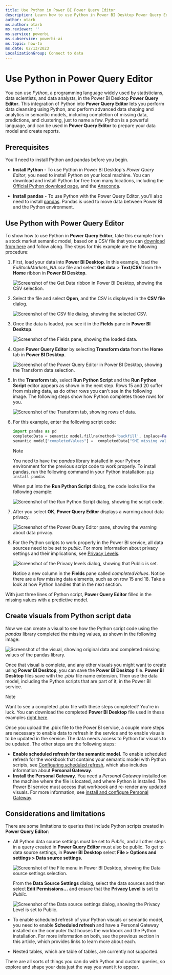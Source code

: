 ```yaml
---
title: Use Python in Power BI Power Query Editor
description: Learn how to use Python in Power BI Desktop Power Query Editor for advanced analytics. This example fills in missing values by using a predictive model.
author: otarb
ms.author: otarb
ms.reviewer: ''
ms.service: powerbi
ms.subservice: powerbi-ai
ms.topic: how-to
ms.date: 02/13/2023
LocalizationGroup: Connect to data
---
```

# Use Python in Power Query Editor

You can use *Python*, a programming language widely used by statisticians, data scientists, and data analysts, in the Power BI Desktop **Power Query Editor**. This integration of Python into **Power Query Editor** lets you perform data cleansing using Python, and perform advanced data shaping and analytics in semantic models, including completion of missing data, predictions, and clustering, just to name a few. Python is a powerful language, and can be used in **Power Query Editor** to prepare your data model and create reports.

## Prerequisites

You'll need to install Python and pandas before you begin.

 * **Install Python** - To use Python in Power BI Desktop's *Power Query Editor*, you need to install Python on your local machine. You can download and install Python for free from many locations, including the [Official Python download page](https://www.python.org/), and the [Anaconda](https://anaconda.org/anaconda/python/).

* **Install pandas** - To use Python with the Power Query Editor, you'll also need to install [pandas](https://pandas.pydata.org/). Pandas is used to move data between Power BI and the Python environment.

## Use Python with Power Query Editor

To show how to use Python in **Power Query Editor**, take this example from a stock market semantic model, based on a CSV file that you can [download from here](https://download.microsoft.com/download/F/8/A/F8AA9DC9-8545-4AAE-9305-27AD1D01DC03/EuStockMarkets_NA.csv) and follow along. The steps for this example are the following procedure:

1. First, load your data into **Power BI Desktop**. In this example, load the *EuStockMarkets_NA.csv* file and select **Get data** > **Text/CSV** from the **Home** ribbon in **Power BI Desktop**.

   ![Screenshot of the Get Data ribbon in Power BI Desktop, showing the CSV selection.](media/desktop-python-in-query-editor/python-in-query-editor-1.png)

1. Select the file and select **Open**, and the CSV is displayed in the **CSV file** dialog.

   ![Screenshot of the CSV file dialog, showing the selected CSV.](media/desktop-python-in-query-editor/python-in-query-editor-2.png)

1. Once the data is loaded, you see it in the **Fields** pane in **Power BI Desktop**.

   ![Screenshot of the Fields pane, showing the loaded data.](media/desktop-python-in-query-editor/python-in-query-editor-3.png)

1. Open **Power Query Editor** by selecting **Transform data** from the **Home** tab in **Power BI Desktop**.

   ![Screenshot of the Power Query Editor in Power BI Desktop, showing the Transform data selection.](media/desktop-python-in-query-editor/python-in-query-editor-4.png)

1. In the **Transform** tab, select **Run Python Script** and the **Run Python Script** editor appears as shown in the next step. Rows 15 and 20 suffer from missing data, as do other rows you can't see in the following image. The following steps show how Python completes those rows for you.

   ![Screenshot of the Transform tab, showing rows of data.](media/desktop-python-in-query-editor/python-in-query-editor-5.png)

1. For this example, enter the following script code:

    ```python
    import pandas as pd
    completedData = semantic model.fillna(method='backfill', inplace=False)
    semantic model["completedValues"] =  completedData["SMI missing values"]
   ```

   > [!NOTE]
   > You need to have the *pandas* library installed in your Python environment for the previous script code to work properly. To install pandas, run the following command in your Python installation: `pip install pandas`

   When put into the **Run Python Script** dialog, the code looks like the following example:

   ![Screenshot of the Run Python Script dialog, showing the script code.](media/desktop-python-in-query-editor/python-in-query-editor-5b.png)

1. After you select **OK**, **Power Query Editor** displays a warning about data privacy.

   ![Screenshot of the Power Query Editor pane, showing the warning about data privacy.](media/desktop-python-in-query-editor/python-in-query-editor-6.png)

1. For the Python scripts to work properly in the Power BI service, all data sources need to be set to *public*. For more information about privacy settings and their implications, see [Privacy Levels](../enterprise/desktop-privacy-levels.md).

   ![Screenshot of the Privacy levels dialog, showing that Public is set.](media/desktop-python-in-query-editor/python-in-query-editor-7.png)

   Notice a new column in the **Fields** pane called *completedValues*. Notice there are a few missing data elements, such as on row 15 and 18. Take a look at how Python handles that in the next section.

With just three lines of Python script, **Power Query Editor** filled in the missing values with a predictive model.

## Create visuals from Python script data

Now we can create a visual to see how the Python script code using the *pandas* library completed the missing values, as shown in the following image:

![Screenshot of the visual, showing original data and completed missing values of the pandas library.](media/desktop-python-in-query-editor/python-in-query-editor-8.png)

Once that visual is complete, and any other visuals you might want to create using **Power BI Desktop**, you can save the **Power BI Desktop** file. **Power BI Desktop** files save with the *.pbix* file name extension. Then use the data model, including the Python scripts that are part of it, in the Power BI service.

> [!NOTE]
> Want to see a completed .pbix file with these steps completed? You're in luck. You can download the completed **Power BI Desktop** file used in these examples [right here](https://download.microsoft.com/download/A/B/C/ABCF5589-B88F-49D4-ADEB-4A623589FC09/Complete%20Values%20with%20Python%20in%20PQ.pbix).

Once you upload the .pbix file to the Power BI service, a couple more steps are necessary to enable data to refresh in the service and to enable visuals to be updated in the service. The data needs access to Python for visuals to be updated. The other steps are the following steps:

* **Enable scheduled refresh for the semantic model**. To enable scheduled refresh for the workbook that contains your semantic model with Python scripts, see [Configuring scheduled refresh](refresh-scheduled-refresh.md), which also includes information about **Personal Gateway**.
* **Install the Personal Gateway**. You need a *Personal Gateway* installed on the machine where the file is located, and where Python is installed. The Power BI service must access that workbook and re-render any updated visuals. For more information, see [install and configure Personal Gateway](service-gateway-personal-mode.md).

## Considerations and limitations

There are some limitations to queries that include Python scripts created in **Power Query Editor**:

* All Python data source settings must be set to *Public*, and all other steps in a query created in **Power Query Editor** must also be public. To get to data source settings, in **Power BI Desktop** select **File > Options and settings > Data source settings**.
  
  ![Screenshot of the File menu in Power BI Desktop, showing the Data source settings selection.](media/desktop-python-in-query-editor/python-in-query-editor-9.png)
  
  From the **Data Source Settings** dialog, select the data sources and then select **Edit Permissions...** and ensure that the **Privacy Level** is set to *Public*.
  
  ![Screenshot of the Data source settings dialog, showing the Privacy Level is set to Public.](media/desktop-python-in-query-editor/python-in-query-editor-10.png)

* To enable scheduled refresh of your Python visuals or semantic model, you need to enable **Scheduled refresh** and have a Personal Gateway installed on the computer that houses the workbook and the Python installation. For more information on both, see the previous section in this article, which provides links to learn more about each.
* Nested tables, which are table of tables, are currently not supported.

There are all sorts of things you can do with Python and custom queries, so explore and shape your data just the way you want it to appear.
